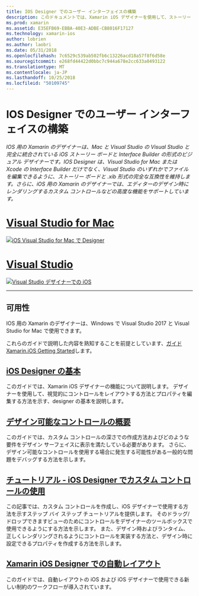 ```yaml
---
title: IOS Designer でのユーザー インターフェイスの構築
description: このドキュメントでは、Xamarin iOS デザイナーを使用して、ストーリー ボードと .xib ファイルによるアプリのユーザー インターフェイスを構築する方法について説明します。 ツールの可用性、その基本的な機能、デザインのコントロールについて説明し、その使用方法のチュートリアルを提供するドキュメントにリンクします。
ms.prod: xamarin
ms.assetid: E35EFB69-EBBA-40E3-ADBE-CB8016F17127
ms.technology: xamarin-ios
author: lobrien
ms.author: laobri
ms.date: 05/31/2018
ms.openlocfilehash: 7c6529c539ab502fb6c13226acd18a57f8f6d58e
ms.sourcegitcommit: e268fd44422d0bbc7c944a678e2cc633a0493122
ms.translationtype: MT
ms.contentlocale: ja-JP
ms.lasthandoff: 10/25/2018
ms.locfileid: "50109745"
---
```

# <a name="building-user-interfaces-with-the-ios-designer"></a>IOS Designer でのユーザー インターフェイスの構築

_IOS 用の Xamarin のデザイナーは、Mac と Visual Studio の Visual Studio と完全に統合されている iOS ストーリー ボードと Interface Builder の形式のビジュアル デザイナーです。IOS Designer は、Visual Studio for Mac または Xcode の Interface Builder だけでなく、Visual Studio のいずれかでファイルを編集できるように、ストーリー ボードと .xib 形式の完全な互換性を維持します。さらに、iOS 用の Xamarin のデザイナーでは、エディターのデザイン時にレンダリングするカスタム コントロールなどの高度な機能をサポートしています。_

# <a name="visual-studio-for-mactabmacos"></a>[Visual Studio for Mac](#tab/macos)

[![iOS Visual Studio for Mac で Designer](images/designer-vsmac-sml.png "iOS Designer")](images/designer-vsmac.png#lightbox)

# <a name="visual-studiotabwindows"></a>[Visual Studio](#tab/windows)

[![Visual Studio デザイナーでの iOS](images/designer-vs.png "iOS Designer")](images/designer-vs.png#lightbox)

-----

## <a name="availability"></a>可用性

IOS 用の Xamarin のデザイナーは、Windows で Visual Studio 2017 と Visual Studio for Mac で使用できます。

これらのガイドで説明した内容を熟知することを前提としています、[ガイド Xamarin.iOS Getting Started](~/ios/get-started/index.md)します。

## <a name="ios-designer-basicsintroductionmd"></a>[iOS Designer の基本](introduction.md)

このガイドでは、Xamarin iOS デザイナーの機能について説明します。 デザイナーを使用して、視覚的にコントロールをレイアウトする方法とプロパティを編集する方法を示す、designer の基本を説明します。

## <a name="designable-controls-overviewios-designable-controls-overviewmd"></a>[デザイン可能なコントロールの概要](ios-designable-controls-overview.md)

このガイドでは、カスタム コントロールの深さでの作成方法およびどのような要件をデザイン サーフェイスに表示を満たしている必要があります。 さらに、デザイン可能なコントロールを使用する場合に発生する可能性がある一般的な問題をデバッグする方法を示します。

## <a name="walkthrough---using-custom-controls-with-ios-designerios-designable-controls-walkthroughmd"></a>[チュートリアル - iOS Designer でカスタム コントロールの使用](ios-designable-controls-walkthrough.md)

この記事では、カスタム コントロールを作成し、iOS デザイナーで使用する方法を示すステップ バイ ステップ チュートリアルを提供します。 そのドラッグ/ドロップできますビューのためにコントロールをデザイナーのツールボックスで使用できるようにする方法を示します。 また、デザイン時およびランタイム、正しくレンダリングされるようにコントロールを実装する方法と、デザイン時に設定できるプロパティを作成する方法を示します。

## <a name="auto-layout-with-the-xamarin-ios-designerdesigner-auto-layoutmd"></a>[Xamarin iOS Designer での自動レイアウト](designer-auto-layout.md)

このガイドでは、自動レイアウトの iOS および iOS デザイナーで使用できる新しい制約のワークフローが導入されています。
